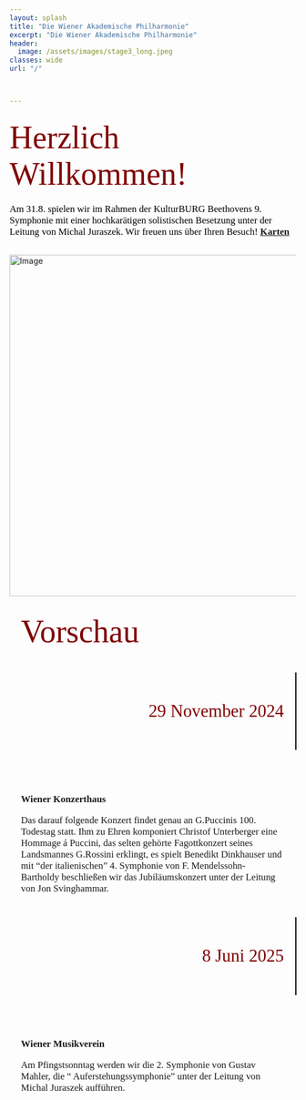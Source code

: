 ```yaml
---
layout: splash
title: "Die Wiener Akademische Philharmonie"
excerpt: "Die Wiener Akademische Philharmonie"
header: 
  image: /assets/images/stage3_long.jpeg
classes: wide
url: "/"



---
```


<style>
  pre {
    white-space: pre-wrap; 
  }
  .body{
    padding-left: 0px;
  }
  .container {
    display: flex;
    flex-wrap: wrap;
}
.roboto-slab-font {
  font-family: "Roboto Slab", serif;
  font-optical-sizing: auto;
  font-weight: 400;
  font-style: normal;
  color: black;
}
.column {
    flex: 1;
    padding: 20px; /* Fixed padding width */
    font-size: clamp(1em, 2vw, 1.2em); /* Example font size with a maximum of 1.5em */
    box-sizing: border-box;
    font-family:"Roboto Slab";
    min-width: 300px;
}
.column img {
    display:block;
    margin-left: auto;
    margin-right: auto;
    max-width: 100%;
    min-width: 300px;
    height: auto; /* To maintain aspect ratio of the image */
    /*display: block; /* Ensures the image behaves as a block element */
}
.container-main-image{
    display: flex;
    justify-content: center;
    align-items: center;
}
.container2 {
    display: flex;
    flex-wrap: wrap;
    padding-top: 10px;
    padding-bottom: 10px;
}
.column2 {
    flex: 1;
    float: right;
    text-align: right;
    padding: 20px; /* Fixed padding width */
    font-size: clamp(2em, 4vw, 2.2em); /* Example font size with a maximum of 1.5em */
    color: maroon;
    box-sizing: border-box;
    font-family:"Roboto Slab";
    min-width: 300px;
}
.column3 {
    flex: 1;
    padding: 20px; /* Fixed padding width */
    font-size: clamp(1em, 2vw, 1.2em); /* Example font size with a maximum of 1.5em */
    box-sizing: border-box;
    font-family:"Roboto Slab";
    min-width: 300px; 
}
.split {
    flex: 1;
    text-align:left;
    padding: 20px; /* Fixed padding width */
    font-size: clamp(2em, 4vw, 2.2em); /* Example font size with a maximum of 1.5em */
    color: maroon;
    box-sizing: border-box;
    font-family:"Roboto Slab";
    font-size: 4em;
}
.split-main {
    flex: 1;
    text-align:left;
    padding: 0px;
    padding-left: 0px; /* Fixed padding width */
    font-size: clamp(2em, 4vw, 2.2em); /* Example font size with a maximum of 1.5em */
    color: maroon;
    box-sizing: border-box;
    font-family:"Roboto Slab";
    font-size: 4em;
}
.split2 {
    flex: 1;
    padding-left: 0px;
    text-align:left;
    font-size: clamp(2em, 4vw, 2.2em); /* Example font size with a maximum of 1.5em */
    color: black;
    box-sizing: border-box;
    font-family:"Roboto Slab";
    font-size: 1.2em;
}
.line {
    width: 2px;
    background-color: black;
}
@media (max-width: 400px) {
    .column img {
        float: left; /* Reset float for smaller screens */
        margin-left: 0; /* Reset margin */
        margin-bottom: 20px; /* Add margin below the image for better spacing */
    }
    .column {
        flex: 100%;
        max-width: 100%;
        text-align: left; /* Reset text alignment */
    }
    .column2 {
      max-width: 100%;
    }
}
.concert {
    display: flex;
    margin-bottom: 20px;
    font-family: "Roboto Slab";
    justify-content: center;
}
.month {
    font-size: 24px;
    font-weight: bold;
    margin-right: 20px;
    flex:1 ;
    padding-right: 20px;
.details {
    font-size: 18px;
    flex:1 ; 
}

  </style>


<html lang="en">
<head>
    <meta charset="UTF-8">
    <meta name="viewport" content="width=device-width, initial-scale=1.0">
    <title>Two Column Page</title>
    <link rel="stylesheet" href="styles.css">
    <link rel="preconnect" href="https://fonts.googleapis.com">
    <link rel="preconnect" href="https://fonts.gstatic.com" crossorigin>
    <link href="https://fonts.googleapis.com/css2?family=Roboto+Slab:wght@100..900&family=Ubuntu:ital,wght@0,300;0,400;0,500;0,700;1,300;1,400;1,500;1,700&display=swap" rel="stylesheet">

</head>
<body> 
    <div class = "container2">
      <div class="split-main">Herzlich Willkommen!</div>
    </div>
    <div class = "container2">
      <div class="split2">
      Am 31.8. spielen wir im Rahmen der KulturBURG Beethovens 9. Symphonie mit einer hochkarätigen solistischen Besetzung unter der Leitung von Michal Juraszek. Wir freuen uns über Ihren Besuch! <a href="https://www.reservix.de/p/reservix/event/2176664" target="_blank">
                  <strong>Karten</strong>
                </a>
      <br>
      <br>
      </div>
    </div>
    <div class="container-main-image">
            <img src="../assets/images/plakarte/2024_OBG_KulturBURG.jpg" alt="Image" width="600px">
    </div>
    <div class = "container2">
      <div class="split">Vorschau</div>
    </div>
    <div class="container2">
        <div class="column2">
            <p>29 November 2024</p>
        </div>
        <div class="line"></div>
        <div class="column3">
            <br>
            <br>
            <p><strong>Wiener Konzerthaus</strong> </p>
            Das darauf folgende Konzert findet genau an G.Puccinis 100. Todestag statt. Ihm zu Ehren komponiert Christof Unterberger eine Hommage á Puccini, das selten gehörte Fagottkonzert seines Landsmannes G.Rossini erklingt, es spielt Benedikt Dinkhauser und mit “der italienischen” 4. Symphonie von F. Mendelssohn- Bartholdy beschließen wir das Jubiläumskonzert unter der Leitung von Jon Svinghammar.<br/>
        </div>
    </div>
    <div class="container2">
        <div class="column2">
            <p>8 Juni 2025</p>
        </div>
        <div class="line"></div>
        <div class="column3">
            <br>
            <br>
            <p><strong>Wiener Musikverein</strong> </p>
            Am Pfingstsonntag werden wir die 2. Symphonie von Gustav Mahler, die “ Auferstehungssymphonie” unter der Leitung von Michal Juraszek aufführen.
        </div>
    </div>

    
</body>
</html>
<br>
<br>

